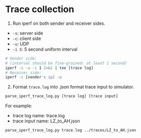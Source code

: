 # Trace collection

1. Run iperf on both sender and receiver sides.

- `-s`: server side
- `-c`: client side
- `-u`: UDP
- `-i 5`: 5 second uniform interval

```bash
# Sender side:
# (interval should be fine-grained: at least 1 second)
iperf -s -u -i 1 2>&1 | tee [trace log]
# Receiver side:
iperf -c [sender's ip] -u
```

2. Format `trace.log` into .json format trace input to simulator.

```bash
parse_iperf_trace_log.py [trace log] [trace input]
```

For example:
- trace log name: trace.log
- trace input name: LZ\_to\_AH.json

```bash
parse_iperf_trace_log.py trace.log ../traces/LZ_to_AH.json
```




